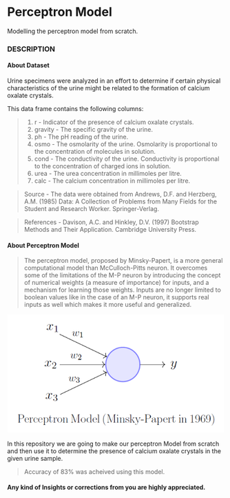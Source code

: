 # Perceptron Model
Modelling the perceptron model from scratch.

### DESCRIPTION
#### About Dataset

Urine specimens were analyzed in an effort to determine if certain physical characteristics of the urine might be related to the formation of calcium oxalate crystals.

This data frame contains the following columns:
>1. r - Indicator of the presence of calcium oxalate crystals.
>2. gravity - The specific gravity of the urine.
>3. ph - The pH reading of the urine.
>4. osmo - The osmolarity of the urine. Osmolarity is proportional to the concentration of molecules in solution.
>5. cond - The conductivity of the urine. Conductivity is proportional to the concentration of charged ions in solution.
>6. urea - The urea concentration in millimoles per litre.
>7. calc - The calcium concentration in millimoles per litre.

>Source - The data were obtained from Andrews, D.F. and Herzberg, A.M. (1985) Data: A Collection of Problems from Many Fields for the    Student and Research Worker. Springer-Verlag.

>References - Davison, A.C. and Hinkley, D.V. (1997) Bootstrap Methods and Their Application. Cambridge University Press.

#### About Perceptron Model

>The perceptron model, proposed by Minsky-Papert, is a more general computational model than McCulloch-Pitts neuron. It overcomes some of the limitations of the M-P neuron by introducing the concept of numerical weights (a measure of importance) for inputs, and a mechanism for learning those weights. Inputs are no longer limited to boolean values like in the case of an M-P neuron, it supports real inputs as well which makes it more useful and generalized.

![](images/image2.png)

In this repository we are going to make our perceptron Model from scratch and then use it to determine the presence of calcium oxalate crystals in the given urine sample.

>Accuracy of 83% was acheived using this model.

#### Any kind of Insights or corrections from you are highly appreciated.
